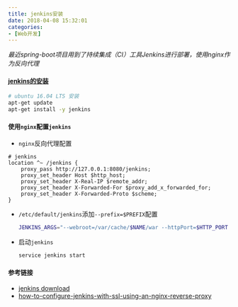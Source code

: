 ```yaml
---
title: jenkins安装
date: 2018-04-08 15:32:01
categories: 
- [Web开发]
---
```


*最近spring-boot项目用到了持续集成（CI）工具Jenkins进行部署，使用nginx作为反向代理*

#### [jenkins的安装](https://jenkins.io/download/)

```bash
# ubuntu 16.04 LTS 安装
apt-get update
apt-get install -y jenkins
```
#### 使用`nginx`配置`jenkins`

- `nginx`反向代理配置

```nginx
# jenkins
location ^~ /jenkins {
    proxy_pass http://127.0.0.1:8080/jenkins;
    proxy_set_header Host $http_host;
    proxy_set_header X-Real-IP $remote_addr;
    proxy_set_header X-Forwarded-For $proxy_add_x_forwarded_for;
    proxy_set_header X-Forwarded-Proto $scheme;
}
```

- `/etc/default/jenkins`添加`--prefix=$PREFIX`配置

  ```bash
  JENKINS_ARGS="--webroot=/var/cache/$NAME/war --httpPort=$HTTP_PORT --prefix=$PREFIX"
  ```

- 启动`jenkins`

  ```bash
  service jenkins start
  ```

#### 参考链接

- [jenkins download](https://jenkins.io/download/)
- [how-to-configure-jenkins-with-ssl-using-an-nginx-reverse-proxy](https://www.digitalocean.com/community/tutorials/how-to-configure-jenkins-with-ssl-using-an-nginx-reverse-proxy)